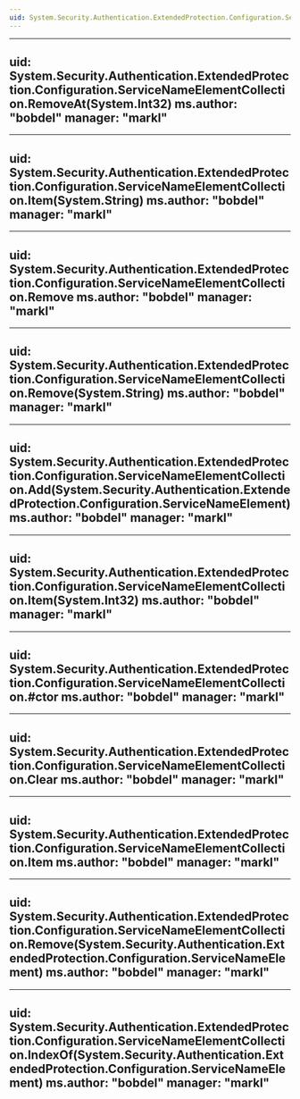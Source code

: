 ```yaml
---
uid: System.Security.Authentication.ExtendedProtection.Configuration.ServiceNameElementCollection
---
```


---
uid: System.Security.Authentication.ExtendedProtection.Configuration.ServiceNameElementCollection.RemoveAt(System.Int32)
ms.author: "bobdel"
manager: "markl"
---

---
uid: System.Security.Authentication.ExtendedProtection.Configuration.ServiceNameElementCollection.Item(System.String)
ms.author: "bobdel"
manager: "markl"
---

---
uid: System.Security.Authentication.ExtendedProtection.Configuration.ServiceNameElementCollection.Remove
ms.author: "bobdel"
manager: "markl"
---

---
uid: System.Security.Authentication.ExtendedProtection.Configuration.ServiceNameElementCollection.Remove(System.String)
ms.author: "bobdel"
manager: "markl"
---

---
uid: System.Security.Authentication.ExtendedProtection.Configuration.ServiceNameElementCollection.Add(System.Security.Authentication.ExtendedProtection.Configuration.ServiceNameElement)
ms.author: "bobdel"
manager: "markl"
---

---
uid: System.Security.Authentication.ExtendedProtection.Configuration.ServiceNameElementCollection.Item(System.Int32)
ms.author: "bobdel"
manager: "markl"
---

---
uid: System.Security.Authentication.ExtendedProtection.Configuration.ServiceNameElementCollection.#ctor
ms.author: "bobdel"
manager: "markl"
---

---
uid: System.Security.Authentication.ExtendedProtection.Configuration.ServiceNameElementCollection.Clear
ms.author: "bobdel"
manager: "markl"
---

---
uid: System.Security.Authentication.ExtendedProtection.Configuration.ServiceNameElementCollection.Item
ms.author: "bobdel"
manager: "markl"
---

---
uid: System.Security.Authentication.ExtendedProtection.Configuration.ServiceNameElementCollection.Remove(System.Security.Authentication.ExtendedProtection.Configuration.ServiceNameElement)
ms.author: "bobdel"
manager: "markl"
---

---
uid: System.Security.Authentication.ExtendedProtection.Configuration.ServiceNameElementCollection.IndexOf(System.Security.Authentication.ExtendedProtection.Configuration.ServiceNameElement)
ms.author: "bobdel"
manager: "markl"
---
